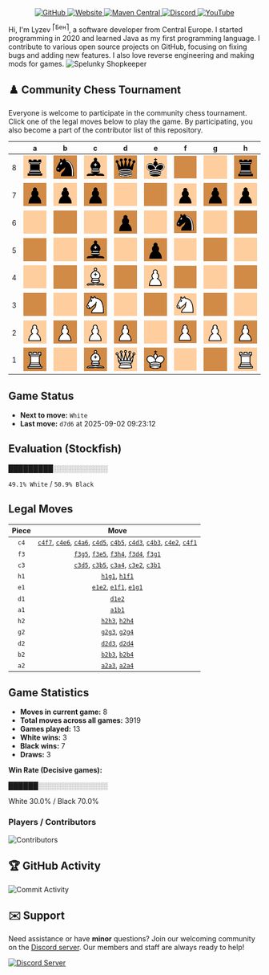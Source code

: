 <div align="center">
    <a href="https://github.com/Lyzev">
        <img src="https://wsrv.nl/?url=https://cdn.jsdelivr.net/npm/@intergrav/devins-badges@3.2.0/assets/cozy-minimal/available/github_vector.svg&w=64&h=64" alt="GitHub">
    </a>
    <a href="https://lyzev.dev">
        <img src="https://wsrv.nl/?url=https://cdn.jsdelivr.net/npm/@intergrav/devins-badges@3.2.0/assets/cozy-minimal/documentation/website_vector.svg&w=64&h=64" alt="Website">
    </a>
    <a href="https://central.sonatype.com/namespace/dev.lyzev.api">
        <img src="https://wsrv.nl/?url=https://cdn.jsdelivr.net/npm/@intergrav/devins-badges@3.2.0/assets/cozy-minimal/available/maven-central_vector.svg&w=64&h=64" alt="Maven Central">
    </a>
    <a href="https://lyzev.dev/discord">
        <img src="https://wsrv.nl/?url=https://cdn.jsdelivr.net/npm/@intergrav/devins-badges@3/assets/cozy-minimal/social/discord-plural_vector.svg&w=64&h=64" alt="Discord">
    </a>
    <a href="https://www.youtube.com/@lyzev">
        <img src="https://wsrv.nl/?url=https://cdn.jsdelivr.net/npm/@intergrav/devins-badges@3.2.0/assets/cozy-minimal/social/youtube-singular_vector.svg&w=64&h=64" alt="YouTube">
    </a>
</div>

[//]: # (23, 08 Mon 2021, 20:00:00)

Hi, I'm Lyzev <sup>⎡Бен⎤</sup>, a software developer from Central Europe. I started programming in 2020 and learned Java as my first programming language. I contribute to various open source projects on GitHub, focusing on fixing bugs and adding new features. I also love reverse engineering and making mods for games. ![Spelunky Shopkeeper](https://static.wikia.nocookie.net/spelunky/images/c/cd/Shopkeeper_HD.png/revision/latest/scale-to-height-down/18)

## :chess_pawn: Community Chess Tournament

Everyone is welcome to participate in the community chess tournament.
Click one of the legal moves below to play the game. By participating, you also become a part of the contributor list of this repository.

|   | a | b | c | d | e | f | g | h |
|---|---|---|---|---|---|---|---|---|
| 8 | ![r](chess/assets/img/light/black/tower.svg) | ![n](chess/assets/img/dark/black/horse.svg) | ![b](chess/assets/img/light/black/bishop.svg) | ![q](chess/assets/img/dark/black/queen.svg) | ![k](chess/assets/img/light/black/king.svg) | ![Square](chess/assets/img/dark/square.svg) | ![Square](chess/assets/img/light/square.svg) | ![r](chess/assets/img/dark/black/tower.svg) |
| 7 | ![p](chess/assets/img/dark/black/pawn.svg) | ![p](chess/assets/img/light/black/pawn.svg) | ![p](chess/assets/img/dark/black/pawn.svg) | ![Square](chess/assets/img/light/square.svg) | ![Square](chess/assets/img/dark/square.svg) | [![p](chess/assets/img/light/black/pawn.svg)](https://github.com/Lyzev/Lyzev/issues/new?title=chess%7Cc4f7&body=Click+%27Create%27+to+submit+this+move.) | ![p](chess/assets/img/dark/black/pawn.svg) | ![p](chess/assets/img/light/black/pawn.svg) |
| 6 | [![Square](chess/assets/img/light/square.svg)](https://github.com/Lyzev/Lyzev/issues/new?title=chess%7Cc4a6&body=Click+%27Create%27+to+submit+this+move.) | ![Square](chess/assets/img/dark/square.svg) | ![Square](chess/assets/img/light/square.svg) | ![p](chess/assets/img/dark/black/pawn.svg) | [![Square](chess/assets/img/light/square.svg)](https://github.com/Lyzev/Lyzev/issues/new?title=chess%7Cc4e6&body=Click+%27Create%27+to+submit+this+move.) | ![n](chess/assets/img/dark/black/horse.svg) | ![Square](chess/assets/img/light/square.svg) | ![Square](chess/assets/img/dark/square.svg) |
| 5 | ![Square](chess/assets/img/dark/square.svg) | ![Square](chess/assets/img/light/square.svg) | ![b](chess/assets/img/dark/black/bishop.svg) | ![Square](chess/assets/img/light/square.svg) | [![p](chess/assets/img/dark/black/pawn.svg)](https://github.com/Lyzev/Lyzev/issues/new?title=chess%7Cf3e5&body=Click+%27Create%27+to+submit+this+move.) | ![Square](chess/assets/img/light/square.svg) | [![Square](chess/assets/img/dark/square.svg)](https://github.com/Lyzev/Lyzev/issues/new?title=chess%7Cf3g5&body=Click+%27Create%27+to+submit+this+move.) | ![Square](chess/assets/img/light/square.svg) |
| 4 | ![Square](chess/assets/img/light/square.svg) | [![Square](chess/assets/img/dark/square.svg)](https://github.com/Lyzev/Lyzev/issues/new?title=chess%7Cb2b4&body=Click+%27Create%27+to+submit+this+move.) | ![B](chess/assets/img/light/white/bishop.svg) | ![Square](chess/assets/img/dark/square.svg) | ![P](chess/assets/img/light/white/pawn.svg) | ![Square](chess/assets/img/dark/square.svg) | [![Square](chess/assets/img/light/square.svg)](https://github.com/Lyzev/Lyzev/issues/new?title=chess%7Cg2g4&body=Click+%27Create%27+to+submit+this+move.) | ![Square](chess/assets/img/dark/square.svg) |
| 3 | [![Square](chess/assets/img/dark/square.svg)](https://github.com/Lyzev/Lyzev/issues/new?title=chess%7Ca2a3&body=Click+%27Create%27+to+submit+this+move.) | ![Square](chess/assets/img/light/square.svg) | ![N](chess/assets/img/dark/white/horse.svg) | ![Square](chess/assets/img/light/square.svg) | ![Square](chess/assets/img/dark/square.svg) | ![N](chess/assets/img/light/white/horse.svg) | [![Square](chess/assets/img/dark/square.svg)](https://github.com/Lyzev/Lyzev/issues/new?title=chess%7Cg2g3&body=Click+%27Create%27+to+submit+this+move.) | [![Square](chess/assets/img/light/square.svg)](https://github.com/Lyzev/Lyzev/issues/new?title=chess%7Ch2h3&body=Click+%27Create%27+to+submit+this+move.) |
| 2 | ![P](chess/assets/img/light/white/pawn.svg) | ![P](chess/assets/img/dark/white/pawn.svg) | ![P](chess/assets/img/light/white/pawn.svg) | ![P](chess/assets/img/dark/white/pawn.svg) | ![Square](chess/assets/img/light/square.svg) | ![P](chess/assets/img/dark/white/pawn.svg) | ![P](chess/assets/img/light/white/pawn.svg) | ![P](chess/assets/img/dark/white/pawn.svg) |
| 1 | ![R](chess/assets/img/dark/white/tower.svg) | ![Square](chess/assets/img/light/square.svg) | ![B](chess/assets/img/dark/white/bishop.svg) | ![Q](chess/assets/img/light/white/queen.svg) | ![K](chess/assets/img/dark/white/king.svg) | ![Square](chess/assets/img/light/square.svg) | ![Square](chess/assets/img/dark/square.svg) | ![R](chess/assets/img/light/white/tower.svg) |

## Game Status

- **Next to move:** `White`
- **Last move:** `d7d6` at 2025-09-02 09:23:12

## Evaluation (Stockfish)

█████████░░░░░░░░░░░

`49.1% White` / `50.9% Black`

## Legal Moves

| **Piece** | **Move** |
|:---------:|:--------:|
| `c4` | [`c4f7`](https://github.com/Lyzev/Lyzev/issues/new?title=chess%7Cc4f7&body=Click+%27Create%27+to+submit+this+move.), [`c4e6`](https://github.com/Lyzev/Lyzev/issues/new?title=chess%7Cc4e6&body=Click+%27Create%27+to+submit+this+move.), [`c4a6`](https://github.com/Lyzev/Lyzev/issues/new?title=chess%7Cc4a6&body=Click+%27Create%27+to+submit+this+move.), [`c4d5`](https://github.com/Lyzev/Lyzev/issues/new?title=chess%7Cc4d5&body=Click+%27Create%27+to+submit+this+move.), [`c4b5`](https://github.com/Lyzev/Lyzev/issues/new?title=chess%7Cc4b5&body=Click+%27Create%27+to+submit+this+move.), [`c4d3`](https://github.com/Lyzev/Lyzev/issues/new?title=chess%7Cc4d3&body=Click+%27Create%27+to+submit+this+move.), [`c4b3`](https://github.com/Lyzev/Lyzev/issues/new?title=chess%7Cc4b3&body=Click+%27Create%27+to+submit+this+move.), [`c4e2`](https://github.com/Lyzev/Lyzev/issues/new?title=chess%7Cc4e2&body=Click+%27Create%27+to+submit+this+move.), [`c4f1`](https://github.com/Lyzev/Lyzev/issues/new?title=chess%7Cc4f1&body=Click+%27Create%27+to+submit+this+move.) |
| `f3` | [`f3g5`](https://github.com/Lyzev/Lyzev/issues/new?title=chess%7Cf3g5&body=Click+%27Create%27+to+submit+this+move.), [`f3e5`](https://github.com/Lyzev/Lyzev/issues/new?title=chess%7Cf3e5&body=Click+%27Create%27+to+submit+this+move.), [`f3h4`](https://github.com/Lyzev/Lyzev/issues/new?title=chess%7Cf3h4&body=Click+%27Create%27+to+submit+this+move.), [`f3d4`](https://github.com/Lyzev/Lyzev/issues/new?title=chess%7Cf3d4&body=Click+%27Create%27+to+submit+this+move.), [`f3g1`](https://github.com/Lyzev/Lyzev/issues/new?title=chess%7Cf3g1&body=Click+%27Create%27+to+submit+this+move.) |
| `c3` | [`c3d5`](https://github.com/Lyzev/Lyzev/issues/new?title=chess%7Cc3d5&body=Click+%27Create%27+to+submit+this+move.), [`c3b5`](https://github.com/Lyzev/Lyzev/issues/new?title=chess%7Cc3b5&body=Click+%27Create%27+to+submit+this+move.), [`c3a4`](https://github.com/Lyzev/Lyzev/issues/new?title=chess%7Cc3a4&body=Click+%27Create%27+to+submit+this+move.), [`c3e2`](https://github.com/Lyzev/Lyzev/issues/new?title=chess%7Cc3e2&body=Click+%27Create%27+to+submit+this+move.), [`c3b1`](https://github.com/Lyzev/Lyzev/issues/new?title=chess%7Cc3b1&body=Click+%27Create%27+to+submit+this+move.) |
| `h1` | [`h1g1`](https://github.com/Lyzev/Lyzev/issues/new?title=chess%7Ch1g1&body=Click+%27Create%27+to+submit+this+move.), [`h1f1`](https://github.com/Lyzev/Lyzev/issues/new?title=chess%7Ch1f1&body=Click+%27Create%27+to+submit+this+move.) |
| `e1` | [`e1e2`](https://github.com/Lyzev/Lyzev/issues/new?title=chess%7Ce1e2&body=Click+%27Create%27+to+submit+this+move.), [`e1f1`](https://github.com/Lyzev/Lyzev/issues/new?title=chess%7Ce1f1&body=Click+%27Create%27+to+submit+this+move.), [`e1g1`](https://github.com/Lyzev/Lyzev/issues/new?title=chess%7Ce1g1&body=Click+%27Create%27+to+submit+this+move.) |
| `d1` | [`d1e2`](https://github.com/Lyzev/Lyzev/issues/new?title=chess%7Cd1e2&body=Click+%27Create%27+to+submit+this+move.) |
| `a1` | [`a1b1`](https://github.com/Lyzev/Lyzev/issues/new?title=chess%7Ca1b1&body=Click+%27Create%27+to+submit+this+move.) |
| `h2` | [`h2h3`](https://github.com/Lyzev/Lyzev/issues/new?title=chess%7Ch2h3&body=Click+%27Create%27+to+submit+this+move.), [`h2h4`](https://github.com/Lyzev/Lyzev/issues/new?title=chess%7Ch2h4&body=Click+%27Create%27+to+submit+this+move.) |
| `g2` | [`g2g3`](https://github.com/Lyzev/Lyzev/issues/new?title=chess%7Cg2g3&body=Click+%27Create%27+to+submit+this+move.), [`g2g4`](https://github.com/Lyzev/Lyzev/issues/new?title=chess%7Cg2g4&body=Click+%27Create%27+to+submit+this+move.) |
| `d2` | [`d2d3`](https://github.com/Lyzev/Lyzev/issues/new?title=chess%7Cd2d3&body=Click+%27Create%27+to+submit+this+move.), [`d2d4`](https://github.com/Lyzev/Lyzev/issues/new?title=chess%7Cd2d4&body=Click+%27Create%27+to+submit+this+move.) |
| `b2` | [`b2b3`](https://github.com/Lyzev/Lyzev/issues/new?title=chess%7Cb2b3&body=Click+%27Create%27+to+submit+this+move.), [`b2b4`](https://github.com/Lyzev/Lyzev/issues/new?title=chess%7Cb2b4&body=Click+%27Create%27+to+submit+this+move.) |
| `a2` | [`a2a3`](https://github.com/Lyzev/Lyzev/issues/new?title=chess%7Ca2a3&body=Click+%27Create%27+to+submit+this+move.), [`a2a4`](https://github.com/Lyzev/Lyzev/issues/new?title=chess%7Ca2a4&body=Click+%27Create%27+to+submit+this+move.) |

## Game Statistics

- **Moves in current game:** 8
- **Total moves across all games:** 3919
- **Games played:** 13
- **White wins:** 3
- **Black wins:** 7
- **Draws:** 3

**Win Rate (Decisive games):**

██████░░░░░░░░░░░░░░

White 30.0% / Black 70.0%


### Players / Contributors
![Contributors](https://readme-contribs.as93.net/contributors/Lyzev/Lyzev)

## :trophy: GitHub Activity

![Commit Activity](https://lyzev.dev/assets/img/Lyzev.svg)

## :envelope: Support

Need assistance or have **minor** questions? Join our welcoming community on
the [Discord server](https://lyzev.dev/discord). Our members and staff are always ready to help!

[![Discord Server](https://cdn.jsdelivr.net/npm/@intergrav/devins-badges@3/assets/cozy/social/discord-plural_vector.svg)](https://lyzev.dev/discord)
